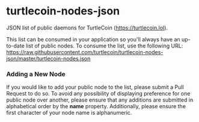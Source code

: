 # turtlecoin-nodes-json

JSON list of public daemons for TurtleCoin (https://turtlecoin.lol).

This list can be consumed in your application so you'll always have an up-to-date list of public nodes. To consume the list, use the following URL: https://raw.githubusercontent.com/turtlecoin/turtlecoin-nodes-json/master/turtlecoin-nodes.json

### Adding a New Node

If you would like to add your public node to the list, please submit a Pull Request to do so. To avoid any possibility of displaying preference for one public node over another, please ensure that any additions are submitted in alphabetical order by the **name** property. Additionally, please ensure the first character of your node name is alphanumeric.
